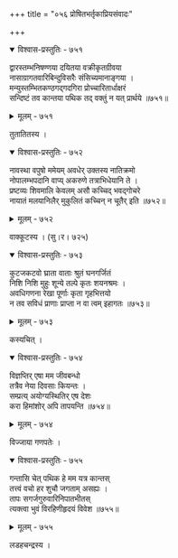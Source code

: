 +++
title = "०५६ प्रोषितभर्तृकाप्रियसंवादः"

+++



<details open><summary>विश्वास-प्रस्तुतिः - ७५१</summary>

द्वारस्तम्भनिषण्णया दयितया वक्रीकृतग्रीवया  
नासाग्रागतवारिबिन्दुविसरैः संसिच्यमानाङ्गया ।  
मन्युस्तम्भितकण्ठगद्गदगिरा प्रोच्चारितार्धाक्षरं  
सन्दिष्टं तव कान्तया पथिक तद् वक्तुं न यत् प्रार्थये ॥७५१॥
</details>

<details><summary>मूलम् - ७५१</summary>

द्वारस्तम्भनिषण्णया दयितया वक्रीकृतग्रीवया  
नासाग्रागतवारिबिन्दुविसरैः संसिच्यमानाङ्गया ।  
मन्युस्तम्भितकण्ठगद्गदगिरा प्रोच्चारितार्धाक्षरं  
सन्दिष्टं तव कान्तया पथिक तद् वक्तुं न यत् प्रार्थये ॥७५१॥
</details>


तुतातितस्य ।  



<details open><summary>विश्वास-प्रस्तुतिः - ७५२</summary>

नावस्था वपुषो ममेयम् अवधेर् उक्तस्य नातिक्रमो  
नोपालम्भपदानि वाप्य् अकरुणे तत्राभिधेयानि ते ।  
प्रष्टव्यः शिवमालि केवलम् असौ कच्चिद् भवद्गोचरे  
नायातं मलयानिलैर् मुकुलितं कच्चिन् न चूतैर् इति ॥७५२॥
</details>

<details><summary>मूलम् - ७५२</summary>

नावस्था वपुषो ममेयम् अवधेर् उक्तस्य नातिक्रमो  
नोपालम्भपदानि वाप्य् अकरुणे तत्राभिधेयानि ते ।  
प्रष्टव्यः शिवमालि केवलम् असौ कच्चिद् भवद्गोचरे  
नायातं मलयानिलैर् मुकुलितं कच्चिन् न चूतैर् इति ॥७५२॥
</details>


वाक्कूटस्य । (सु।र। ७२५)  



<details open><summary>विश्वास-प्रस्तुतिः - ७५३</summary>

कुटजकटवो घ्राता वाताः श्रुतं घनगर्जितं  
निशि निशि मुहुः शून्ये तल्पे कृतः शयनश्रमः ।  
अवधिगणना रेखा पूर्णाः कृता गृहभित्तयो  
न तव सविधं प्राणाः प्राप्ता न वा त्वम् इहागतः ॥७५३॥
</details>

<details><summary>मूलम् - ७५३</summary>

कुटजकटवो घ्राता वाताः श्रुतं घनगर्जितं  
निशि निशि मुहुः शून्ये तल्पे कृतः शयनश्रमः ।  
अवधिगणना रेखा पूर्णाः कृता गृहभित्तयो  
न तव सविधं प्राणाः प्राप्ता न वा त्वम् इहागतः ॥७५३॥
</details>


कस्यचित् ।  



<details open><summary>विश्वास-प्रस्तुतिः - ७५४</summary>

विज्ञप्तिर् एषा मम जीवबन्धो  
तत्रैव नेया दिवसाः कियन्तः ।  
सम्प्रत्य् अयोग्यस्थितिर् एष देशः  
करा हिमांशोर् अपि तापयन्ति ॥७५४॥
</details>

<details><summary>मूलम् - ७५४</summary>

विज्ञप्तिर् एषा मम जीवबन्धो  
तत्रैव नेया दिवसाः कियन्तः ।  
सम्प्रत्य् अयोग्यस्थितिर् एष देशः  
करा हिमांशोर् अपि तापयन्ति ॥७५४॥
</details>


विज्जाया गणपतेः ।  



<details open><summary>विश्वास-प्रस्तुतिः - ७५५</summary>

गन्तासि चेत् पथिक हे मम यत्र कान्तस्  
तत्त्वं वचो हर शुचौ जगताम् असह्यः ।  
तापः सगर्जगुरुवारिनिपातभीतस्  
त्यक्त्वा भुवं विरहिणीहृदयं विवेश ॥७५५॥
</details>

<details><summary>मूलम् - ७५५</summary>

गन्तासि चेत् पथिक हे मम यत्र कान्तस्  
तत्त्वं वचो हर शुचौ जगताम् असह्यः ।  
तापः सगर्जगुरुवारिनिपातभीतस्  
त्यक्त्वा भुवं विरहिणीहृदयं विवेश ॥७५५॥
</details>


लडहचन्द्रस्य ।  